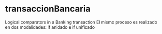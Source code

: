 # transaccionBancaria
Logical comparators in a Banking transaction
El mismo proceso es realizado en dos modalidades: if anidado e if unificado
